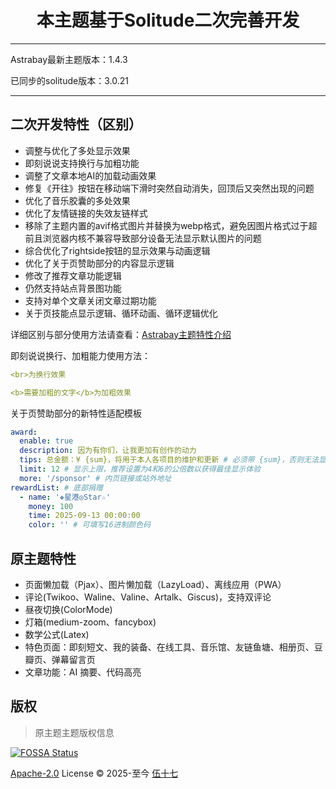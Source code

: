<div align="center">

# 本主题基于Solitude二次完善开发

</div>

---

Astrabay最新主题版本：1.4.3

已同步的solitude版本：3.0.21

---

## 二次开发特性（区别）

- 调整与优化了多处显示效果
- 即刻说说支持换行与加粗功能
- 调整了文章本地AI的加载动画效果
- 修复《开往》按钮在移动端下滑时突然自动消失，回顶后又突然出现的问题
- 优化了音乐胶囊的多处效果
- 优化了友情链接的失效友链样式
- 移除了主题内置的avif格式图片并替换为webp格式，避免因图片格式过于超前且浏览器内核不兼容导致部分设备无法显示默认图片的问题
- 综合优化了rightside按钮的显示效果与动画逻辑
- 优化了关于页赞助部分的内容显示逻辑
- 修改了推荐文章功能逻辑
- 仍然支持站点背景图功能
- 支持对单个文章关闭文章过期功能
- 关于页技能点显示逻辑、循环动画、循环逻辑优化

详细区别与部分使用方法请查看：[Astrabay主题特性介绍](https://blog.starsharbor.com/posts/Astrabay-features/)

即刻说说换行、加粗能力使用方法：

```yml
<br>为换行效果

<b>需要加粗的文字</b>为加粗效果
```

关于页赞助部分的新特性适配模板

```yml
award:
  enable: true
  description: 因为有你们，让我更加有创作的动力
  tips: 总金额：¥ {sum}，将用于本人各项目的维护和更新 # 必须带 {sum}，否则无法显示总金额
  limit: 12 # 显示上限，推荐设置为4和6的公倍数以获得最佳显示体验
  more: '/sponsor' # 内页链接或站外地址
rewardList: # 底部捐赠
  - name: '❖星港◎Star☆'
    money: 100
    time: 2025-09-13 00:00:00
    color: '' # 可填写16进制颜色码
```

## 原主题特性

- 页面懒加载（Pjax）、图片懒加载（LazyLoad）、离线应用（PWA）
- 评论(Twikoo、Waline、Valine、Artalk、Giscus)，支持双评论
- 昼夜切换(ColorMode)
- 灯箱(medium-zoom、fancybox)
- 数学公式(Latex)
- 特色页面：即刻短文、我的装备、在线工具、音乐馆、友链鱼塘、相册页、豆瓣页、弹幕留言页
- 文章功能：AI 摘要、代码高亮

## 版权

> 原主题主题版权信息

[![FOSSA Status](https://app.fossa.com/api/projects/git%2Bgithub.com%2Fvalor-x%2Fhexo-theme-solitude.svg?type=small)](https://app.fossa.com/projects/git%2Bgithub.com%2Fvalor-x%2Fhexo-theme-solitude?ref=badge_large)

[Apache-2.0](./LICENSE) License &copy; 2025-至今 [伍十七](https://github.com/everfu)